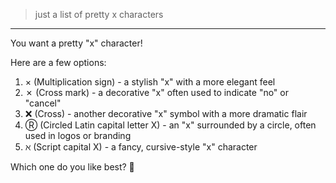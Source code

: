 > just a list of pretty x characters
___

 You want a pretty "x" character!

  Here are a few options:

  1. × (Multiplication sign) - a stylish "x" with a more elegant feel
  2. ✗ (Cross mark) - a decorative "x" often used to indicate "no" or "cancel"
  3. ❌ (Cross) - another decorative "x" symbol with a more dramatic flair
  4. Ⓡ (Circled Latin capital letter X) - an "x" surrounded by a circle, often
  used in logos or branding
  1. ℵ (Script capital X) - a fancy, cursive-style "x" character

  Which one do you like best? 🤔
